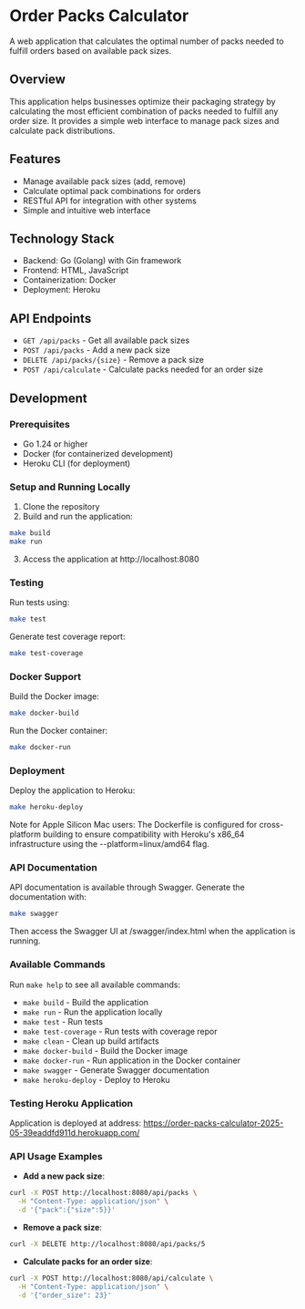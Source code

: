 # Order Packs Calculator

A web application that calculates the optimal number of packs needed to fulfill orders based on available pack sizes.

## Overview

This application helps businesses optimize their packaging strategy by calculating the most efficient combination of packs needed to fulfill any order size. It provides a simple web interface to manage pack sizes and calculate pack distributions.

## Features

- Manage available pack sizes (add, remove)
- Calculate optimal pack combinations for orders
- RESTful API for integration with other systems
- Simple and intuitive web interface

## Technology Stack

- Backend: Go (Golang) with Gin framework
- Frontend: HTML, JavaScript
- Containerization: Docker
- Deployment: Heroku

## API Endpoints

- `GET /api/packs` - Get all available pack sizes
- `POST /api/packs` - Add a new pack size
- `DELETE /api/packs/{size}` - Remove a pack size
- `POST /api/calculate` - Calculate packs needed for an order size

## Development

### Prerequisites

- Go 1.24 or higher
- Docker (for containerized development)
- Heroku CLI (for deployment)

### Setup and Running Locally

1. Clone the repository
2. Build and run the application:

```bash
make build
make run
```

3. Access the application at http://localhost:8080

### Testing

Run tests using:

```bash
make test
```

Generate test coverage report:

```bash
make test-coverage
```

### Docker Support

Build the Docker image:

```bash
make docker-build
```

Run the Docker container:

```bash
make docker-run
```

### Deployment

Deploy the application to Heroku:

```bash
make heroku-deploy
```

Note for Apple Silicon Mac users: The Dockerfile is configured for cross-platform building to ensure compatibility with Heroku's x86_64 infrastructure using the --platform=linux/amd64 flag.

### API Documentation

API documentation is available through Swagger. Generate the documentation with:

```bash
make swagger
```

Then access the Swagger UI at /swagger/index.html when the application is running.

### Available Commands

Run `make help` to see all available commands:
- `make build` - Build the application
- `make run` - Run the application locally
- `make test` - Run tests
- `make test-coverage` - Run tests with coverage repor
- `make clean` - Clean up build artifacts
- `make docker-build` - Build the Docker image
- `make docker-run` - Run application in the Docker container
- `make swagger` - Generate Swagger documentation
- `make heroku-deploy` - Deploy to Heroku

### Testing Heroku Application

Application is deployed at address: https://order-packs-calculator-2025-05-39eaddfd911d.herokuapp.com/

### API Usage Examples

- **Add a new pack size**: 
```bash
curl -X POST http://localhost:8080/api/packs \
  -H "Content-Type: application/json" \
  -d '{"pack":{"size":5}}'
```

- **Remove a pack size**: 
```bash
curl -X DELETE http://localhost:8080/api/packs/5
```

- **Calculate packs for an order size**: 
```bash
curl -X POST http://localhost:8080/api/calculate \
  -H "Content-Type: application/json" \
  -d '{"order_size": 23}'
```

